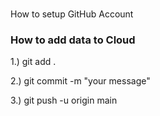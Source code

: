 ###
How to setup GitHub Account
 

### How to add data to Cloud
1.) git add .

2.) git commit -m "your message"

3.) git push -u origin  main


